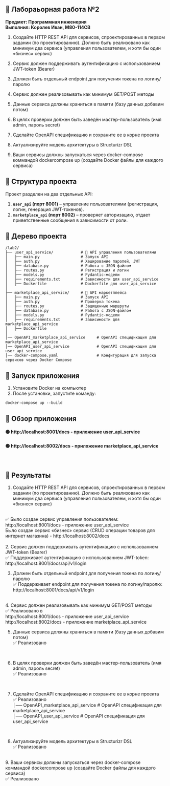 ## 📂 Лабораьорная работа №2 
**Предмет: Программная инженерия** <br>
**Выполнил: Королев Иван, М80-114СВ**

1. Создайте HTTP REST API для сервисов, спроектированных в первом задании (по
проектированию). Должно быть реализовано как минимум два сервиса
(управления пользователем, и хотя бы один «бизнес» сервис)

2. Сервис должен поддерживать аутентификацию с использованием JWT-token
(Bearer)
3. Должен быть отдельный endpoint для получения токена по логину/паролю
4. Сервис должен реализовывать как минимум GET/POST методы
5. Данные сервиса должны храниться в памяти (базу данных добавим потом)
6. В целях проверки должен быть заведён мастер-пользователь (имя admin,
пароль secret)
7. Сделайте OpenAPI спецификацию и сохраните ее в корне проекта
8. Актуализируйте модель архитектуры в Structurizr DSL
9. Ваши сервисы должны запускаться через docker-compose коммандой dockercompose up (создайте Docker файлы для каждого сервиса)


## 📂 Структура проекта
Проект разделен на два отдельных API:
1. **`user_api` (порт 8001)** – управление пользователями (регистрация, логин, генерация JWT-токенов).
2. **`marketplace_api` (порт 8002)** – проверяет авторизацию, отдает приветственные сообщения в зависимости от роли.

## 📂 Дерево проекта
```
/lab2/
├── user_api_service/            # 📂 API управления пользователями
│   ├── main.py                  # Запуск API
│   ├── auth.py                  # Хеширование паролей, JWT
│   ├── database.py              # Работа с JSON-файлом
│   ├── routes.py                # Регистрация и логин
│   ├── models.py                # Pydantic-модели
│   ├── requirements.txt         # Зависимости для user_api_service
│   ├── Dockerfile               # Dockerfile для user_api_service
│
├── marketplace_api_service/     # 📂 API маркетплейса
│   ├── main.py                  # Запуск API
│   ├── auth.py                  # Проверка токена
│   ├── routes.py                # Защищенные маршруты
│   ├── database.py              # Работа с JSON-файлом
│   ├── models.py                # Pydantic-модели
│   ├── requirements.txt         # Зависимости для marketplace_api_service
│   ├── Dockerfile  
│
│── OpenAPI_marketplace_api_service     # OpenAPI спецификация для marketplace_api_service
│── OpenAPI_user_api_service            # OpenAPI спецификация для user_api_service
│── docker-compose.yaml                 # Конфигурация для запуска сервисов через Docker Compose
```

## 📂 Запуск приложения
1. Установите Docker на компьютер
2. После установки, запустите команду:
```
docker-compose up --build
```

## 📂 Обзор приложения
#### 🟢 http://localhost:8001/docs - приложение user_api_service
#### 🟢 http://localhost:8002/docs - приложение marketplace_api_service
<br>

## 📂 Результаты

1. Создайте HTTP REST API для сервисов, спроектированных в первом задании (по
проектированию). Должно быть реализовано как минимум два сервиса
(управления пользователем, и хотя бы один «бизнес» сервис)
<br>
✅ Было создан сервис управления пользователем: http://localhost:8001/docs - приложение user_api_service <br>
Было создан сервис «бизнес» сервис (СRUD операции товаров для интернет магазина) - http://localhost:8002/docs <br>
<br>
2. Сервис должен поддерживать аутентификацию с использованием JWT-token
(Bearer)<br>
✅ Поддерживает аутентификацию с использованием JWT-token: http://localhost:8001/docs/api/v1/login
<br>

3. Должен быть отдельный endpoint для получения токена по логину/паролю<br>
✅ Поддерживает endpoint для получения токена по логину/паролю: http://localhost:8001/docs/api/v1/login
<br>
4. Сервис должен реализовывать как минимум GET/POST методы <br>
✅ Реализовано в <br> http://localhost:8001/docs - приложение user_api_service
<br>http://localhost:8002/docs - приложение marketplace_api_service
<br>

5. Данные сервиса должны храниться в памяти (базу данных добавим потом)<br>
✅ Реализовано
<br>

6. В целях проверки должен быть заведён мастер-пользователь (имя admin,
пароль secret)<br>
✅ Реализовано
<br>

7. Сделайте OpenAPI спецификацию и сохраните ее в корне проекта<br>
✅ Реализовано <br>
│── OpenAPI_marketplace_api_service     # OpenAPI спецификация для marketplace_api_service<br>
│── OpenAPI_user_api_service            # OpenAPI спецификация для user_api_service
<br>

8. Актуализируйте модель архитектуры в Structurizr DSL<br>
✅ Реализовано
<br>
9. Ваши сервисы должны запускаться через docker-compose коммандой dockercompose up (создайте Docker файлы для каждого сервиса)<br>
✅ Реализовано
<br>